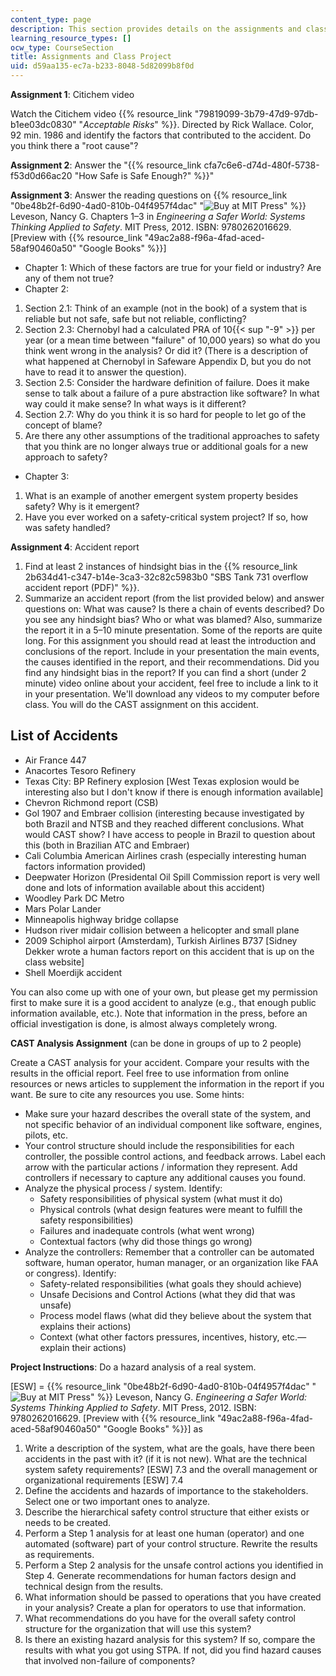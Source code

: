 ```yaml
---
content_type: page
description: This section provides details on the assignments and class project.
learning_resource_types: []
ocw_type: CourseSection
title: Assignments and Class Project
uid: d59aa135-ec7a-b233-8048-5d82099b8f0d
---
```


**Assignment 1**: Citichem video

Watch the Citichem video {{% resource_link "79819099-3b79-47d9-97db-b1ee03dc0830" "_Acceptable Risks_" %}}. Directed by Rick Wallace. Color, 92 min. 1986 and identify the factors that contributed to the accident. Do you think there a "root cause"?

**Assignment 2**: Answer the "{{% resource_link cfa7c6e6-d74d-480f-5738-f53d0d66ac20 "How Safe is Safe Enough?" %}}"

**Assignment 3**: Answer the reading questions on {{% resource_link "0be48b2f-6d90-4ad0-810b-04f4957f4dac" "![Buy at MIT Press](/images/mp_logo.gif)" %}} Leveson, Nancy G. Chapters 1–3 in _Engineering a Safer World: Systems Thinking Applied to Safety_. MIT Press, 2012. ISBN: 9780262016629. \[Preview with {{% resource_link "49ac2a88-f96a-4fad-aced-58af90460a50" "Google Books" %}}\]

*   Chapter 1: Which of these factors are true for your field or industry? Are any of them not true?
*   Chapter 2:

1.  Section 2.1: Think of an example (not in the book) of a system that is reliable but not safe, safe but not reliable, conflicting?
2.  Section 2.3: Chernobyl had a calculated PRA of 10{{< sup "\-9" >}} per year (or a mean time between "failure" of 10,000 years) so what do you think went wrong in the analysis? Or did it? (There is a description of what happened at Chernobyl in Safeware Appendix D, but you do not have to read it to answer the question).
3.  Section 2.5: Consider the hardware definition of failure. Does it make sense to talk about a failure of a pure abstraction like software? In what way could it make sense? In what ways is it different?
4.  Section 2.7: Why do you think it is so hard for people to let go of the concept of blame?
5.  Are there any other assumptions of the traditional approaches to safety that you think are no longer always true or additional goals for a new approach to safety?

*   Chapter 3:

1.  What is an example of another emergent system property besides safety? Why is it emergent?
2.  Have you ever worked on a safety-critical system project? If so, how was safety handled?

**Assignment 4**: Accident report

1.  Find at least 2 instances of hindsight bias in the {{% resource_link 2b634d41-c347-b14e-3ca3-32c82c5983b0 "SBS Tank 731 overflow accident report (PDF)" %}}.
2.  Summarize an accident report (from the list provided below) and answer questions on: What was cause? Is there a chain of events described? Do you see any hindsight bias? Who or what was blamed? Also, summarize the report it in a 5–10 minute presentation. Some of the reports are quite long. For this assignment you should read at least the introduction and conclusions of the report. Include in your presentation the main events, the causes identified in the report, and their recommendations. Did you find any hindsight bias in the report? If you can find a short (under 2 minute) video online about your accident, feel free to include a link to it in your presentation. We'll download any videos to my computer before class. You will do the CAST assignment on this accident.

List of Accidents
-----------------

*   Air France 447
*   Anacortes Tesoro Refinery
*   Texas City: BP Refinery explosion \[West Texas explosion would be interesting also but I don't know if there is enough information available\]
*   Chevron Richmond report (CSB)
*   Gol 1907 and Embraer collision (interesting because investigated by both Brazil and NTSB and they reached different conclusions. What would CAST show? I have access to people in Brazil to question about this (both in Brazilian ATC and Embraer)
*   Cali Columbia American Airlines crash (especially interesting human factors information provided)
*   Deepwater Horizon (Presidental Oil Spill Commission report is very well done and lots of information available about this accident)
*   Woodley Park DC Metro
*   Mars Polar Lander
*   Minneapolis highway bridge collapse
*   Hudson river midair collision between a helicopter and small plane
*   2009 Schiphol airport (Amsterdam), Turkish Airlines B737 \[Sidney Dekker wrote a human factors report on this accident that is up on the class website\]
*   Shell Moerdijk accident

You can also come up with one of your own, but please get my permission first to make sure it is a good accident to analyze (e.g., that enough public information available, etc.). Note that information in the press, before an official investigation is done, is almost always completely wrong.

**CAST Analysis Assignment** (can be done in groups of up to 2 people)

Create a CAST analysis for your accident. Compare your results with the results in the official report. Feel free to use information from online resources or news articles to supplement the information in the report if you want. Be sure to cite any resources you use. Some hints:

*   Make sure your hazard describes the overall state of the system, and not specific behavior of an individual component like software, engines, pilots, etc.
*   Your control structure should include the responsibilities for each controller, the possible control actions, and feedback arrows. Label each arrow with the particular actions / information they represent. Add controllers if necessary to capture any additional causes you found.
*   Analyze the physical process / system. Identify:
    *   Safety responsibilities of physical system (what must it do)
    *   Physical controls (what design features were meant to fulfill the safety responsibilities)
    *   Failures and inadequate controls (what went wrong)
    *   Contextual factors (why did those things go wrong)
*   Analyze the controllers: Remember that a controller can be automated software, human operator, human manager, or an organization like FAA or congress). Identify:
    *   Safety-related responsibilities (what goals they should achieve)
    *   Unsafe Decisions and Control Actions (what they did that was unsafe)
    *   Process model flaws (what did they believe about the system that explains their actions)
    *   Context (what other factors pressures, incentives, history, etc.—explain their actions)

**Project Instructions**: Do a hazard analysis of a real system.

\[ESW\] = {{% resource_link "0be48b2f-6d90-4ad0-810b-04f4957f4dac" "![Buy at MIT Press](/images/mp_logo.gif)" %}} Leveson, Nancy G. _Engineering a Safer World: Systems Thinking Applied to Safety_. MIT Press, 2012. ISBN: 9780262016629. \[Preview with {{% resource_link "49ac2a88-f96a-4fad-aced-58af90460a50" "Google Books" %}}\] as

1.  Write a description of the system, what are the goals, have there been accidents in the past with it? (if it is not new). What are the technical system safety requirements? \[ESW\] 7.3 and the overall management or organizational requirements \[ESW\] 7.4
2.  Define the accidents and hazards of importance to the stakeholders. Select one or two important ones to analyze.
3.  Describe the hierarchical safety control structure that either exists or needs to be created.
4.  Perform a Step 1 analysis for at least one human (operator) and one automated (software) part of your control structure. Rewrite the results as requirements.
5.  Perform a Step 2 analysis for the unsafe control actions you identified in Step 4. Generate recommendations for human factors design and technical design from the results.
6.  What information should be passed to operations that you have created in your analysis? Create a plan for operators to use that information.
7.  What recommendations do you have for the overall safety control structure for the organization that will use this system?
8.  Is there an existing hazard analysis for this system? If so, compare the results with what you got using STPA. If not, did you find hazard causes that involved non-failure of components?